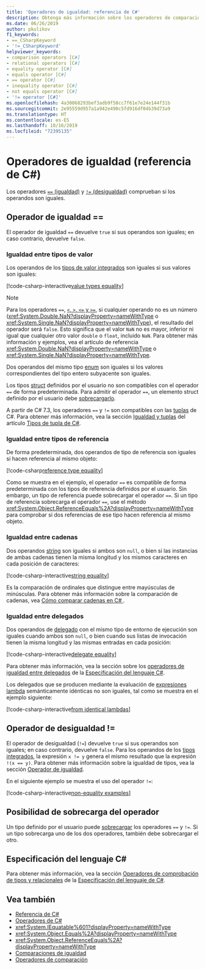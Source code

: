 ```yaml
---
title: 'Operadores de igualdad: referencia de C#'
description: Obtenga más información sobre los operadores de comparación de igualdad de C# y el tipo de igualdad de C#.
ms.date: 06/26/2019
author: pkulikov
f1_keywords:
- ==_CSharpKeyword
- '!=_CSharpKeyword'
helpviewer_keywords:
- comparison operators [C#]
- relational operators [C#]
- equality operator [C#]
- equals operator [C#]
- == operator [C#]
- inequality operator [C#]
- not equals operator [C#]
- '!= operator [C#]'
ms.openlocfilehash: 4a30068293bef3adb9f58cc7f61e7e24e144f31b
ms.sourcegitcommit: 2e95559d957a1a942e490c5fd916df04b39d73a9
ms.translationtype: HT
ms.contentlocale: es-ES
ms.lasthandoff: 10/16/2019
ms.locfileid: "72395135"
---
```

# <a name="equality-operators-c-reference"></a>Operadores de igualdad (referencia de C#)

Los operadores [`==` (igualdad)](#equality-operator-) y [`!=` (desigualdad)](#inequality-operator-) comprueban si los operandos son iguales.

## <a name="equality-operator-"></a>Operador de igualdad ==

El operador de igualdad `==` devuelve `true` si sus operandos son iguales; en caso contrario, devuelve `false`.

### <a name="value-types-equality"></a>Igualdad entre tipos de valor

Los operandos de los [tipos de valor integrados](../keywords/value-types-table.md) son iguales si sus valores son iguales:

[!code-csharp-interactive[value types equality](~/samples/csharp/language-reference/operators/EqualityOperators.cs#ValueTypesEquality)]

> [!NOTE]
> Para los operadores `==`, [`<`, `>`, `<=` y `>=`](comparison-operators.md), si cualquier operando no es un número (<xref:System.Double.NaN?displayProperty=nameWithType> o <xref:System.Single.NaN?displayProperty=nameWithType>), el resultado del operador será `false`. Esto significa que el valor `NaN` no es mayor, inferior ni igual que cualquier otro valor `double` o `float`, incluido `NaN`. Para obtener más información y ejemplos, vea el artículo de referencia <xref:System.Double.NaN?displayProperty=nameWithType> o <xref:System.Single.NaN?displayProperty=nameWithType>.

Dos operandos del mismo tipo [enum](../keywords/enum.md) son iguales si los valores correspondientes del tipo entero subyacente son iguales.

Los tipos [struct](../keywords/struct.md) definidos por el usuario no son compatibles con el operador `==` de forma predeterminada. Para admitir el operador `==`, un elemento struct definido por el usuario debe [sobrecargarlo](#operator-overloadability).

A partir de C# 7.3, los operadores `==` y `!=` son compatibles con las [tuplas](../../tuples.md) de C#. Para obtener más información, vea la sección [Igualdad y tuplas](../../tuples.md#equality-and-tuples) del artículo [Tipos de tupla de C#](../../tuples.md).

### <a name="reference-types-equality"></a>Igualdad entre tipos de referencia

De forma predeterminada, dos operandos de tipo de referencia son iguales si hacen referencia al mismo objeto:

[!code-csharp[reference type equality](~/samples/csharp/language-reference/operators/EqualityOperators.cs#ReferenceTypesEquality)]

Como se muestra en el ejemplo, el operador `==` es compatible de forma predeterminada con los tipos de referencia definidos por el usuario. Sin embargo, un tipo de referencia puede sobrecargar el operador `==`. Si un tipo de referencia sobrecarga el operador `==`, use el método <xref:System.Object.ReferenceEquals%2A?displayProperty=nameWithType> para comprobar si dos referencias de ese tipo hacen referencia al mismo objeto.

### <a name="string-equality"></a>Igualdad entre cadenas

Dos operandos [string](../keywords/string.md) son iguales si ambos son `null`, o bien si las instancias de ambas cadenas tienen la misma longitud y los mismos caracteres en cada posición de caracteres:

[!code-csharp-interactive[string equality](~/samples/csharp/language-reference/operators/EqualityOperators.cs#StringEquality)]

Es la comparación de ordinales que distingue entre mayúsculas de minúsculas. Para obtener más información sobre la comparación de cadenas, vea [Cómo comparar cadenas en C# ](../../how-to/compare-strings.md).

### <a name="delegate-equality"></a>Igualdad entre delegados

Dos operandos de [delegado](../../programming-guide/delegates/index.md) con el mismo tipo de entorno de ejecución son iguales cuando ambos son `null`, o bien cuando sus listas de invocación tienen la misma longitud y las mismas entradas en cada posición:

[!code-csharp-interactive[delegate equality](~/samples/csharp/language-reference/operators/EqualityOperators.cs#DelegateEquality)]

Para obtener más información, vea la sección sobre los [operadores de igualdad entre delegados](~/_csharplang/spec/expressions.md#delegate-equality-operators) de la [Especificación del lenguaje C#](~/_csharplang/spec/introduction.md).

Los delegados que se producen mediante la evaluación de [expresiones lambda](../../programming-guide/statements-expressions-operators/lambda-expressions.md) semánticamente idénticas no son iguales, tal como se muestra en el ejemplo siguiente:

[!code-csharp-interactive[from identical lambdas](~/samples/csharp/language-reference/operators/EqualityOperators.cs#IdenticalLambdas)]

## <a name="inequality-operator-"></a>Operador de desigualdad !=

El operador de desigualdad (`!=`) devuelve `true` si sus operandos son iguales; en caso contrario, devuelve `false`. Para los operandos de los [tipos integrados](../keywords/built-in-types-table.md), la expresión `x != y` genera el mismo resultado que la expresión `!(x == y)`. Para obtener más información sobre la igualdad de tipos, vea la sección [Operador de igualdad](#equality-operator-).

En el siguiente ejemplo se muestra el uso del operador `!=`:

[!code-csharp-interactive[non-equality examples](~/samples/csharp/language-reference/operators/EqualityOperators.cs#NonEquality)]

## <a name="operator-overloadability"></a>Posibilidad de sobrecarga del operador

Un tipo definido por el usuario puede [sobrecargar](operator-overloading.md) los operadores `==` y `!=`. Si un tipo sobrecarga uno de los dos operadores, también debe sobrecargar el otro.

## <a name="c-language-specification"></a>Especificación del lenguaje C#

Para obtener más información, vea la sección [Operadores de comprobación de tipos y relacionales](~/_csharplang/spec/expressions.md#relational-and-type-testing-operators) de la [Especificación del lenguaje de C#](~/_csharplang/spec/introduction.md).

## <a name="see-also"></a>Vea también

- [Referencia de C#](../index.md)
- [Operadores de C#](index.md)
- <xref:System.IEquatable%601?displayProperty=nameWithType>
- <xref:System.Object.Equals%2A?displayProperty=nameWithType>
- <xref:System.Object.ReferenceEquals%2A?displayProperty=nameWithType>
- [Comparaciones de igualdad](../../programming-guide/statements-expressions-operators/equality-comparisons.md)
- [Operadores de comparación](comparison-operators.md)
